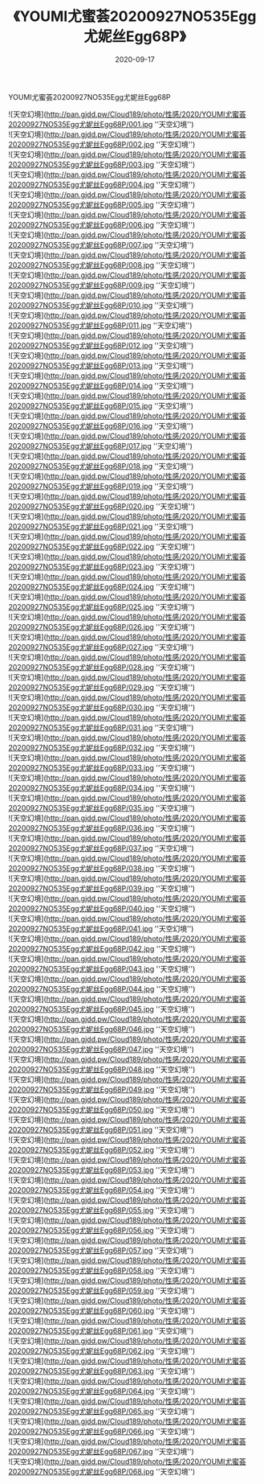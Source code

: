 ﻿---
layout: post
title:  《YOUMI尤蜜荟20200927NO535Egg尤妮丝Egg68P》
date:   2020-09-17
img: http://pan.gjdd.pw/Cloud189/photo/性感/2020/YOUMI尤蜜荟20200927NO535Egg尤妮丝Egg68P/000.jpg
categories: [美女, 性感, 泳衣]
---

YOUMI尤蜜荟20200927NO535Egg尤妮丝Egg68P



![天空幻境](http://pan.gjdd.pw/Cloud189/photo/性感/2020/YOUMI尤蜜荟20200927NO535Egg尤妮丝Egg68P/001.jpg ''天空幻境'') <br>
![天空幻境](http://pan.gjdd.pw/Cloud189/photo/性感/2020/YOUMI尤蜜荟20200927NO535Egg尤妮丝Egg68P/002.jpg ''天空幻境'') <br>
![天空幻境](http://pan.gjdd.pw/Cloud189/photo/性感/2020/YOUMI尤蜜荟20200927NO535Egg尤妮丝Egg68P/003.jpg ''天空幻境'') <br>
![天空幻境](http://pan.gjdd.pw/Cloud189/photo/性感/2020/YOUMI尤蜜荟20200927NO535Egg尤妮丝Egg68P/004.jpg ''天空幻境'') <br>
![天空幻境](http://pan.gjdd.pw/Cloud189/photo/性感/2020/YOUMI尤蜜荟20200927NO535Egg尤妮丝Egg68P/005.jpg ''天空幻境'') <br>
![天空幻境](http://pan.gjdd.pw/Cloud189/photo/性感/2020/YOUMI尤蜜荟20200927NO535Egg尤妮丝Egg68P/006.jpg ''天空幻境'') <br>
![天空幻境](http://pan.gjdd.pw/Cloud189/photo/性感/2020/YOUMI尤蜜荟20200927NO535Egg尤妮丝Egg68P/007.jpg ''天空幻境'') <br>
![天空幻境](http://pan.gjdd.pw/Cloud189/photo/性感/2020/YOUMI尤蜜荟20200927NO535Egg尤妮丝Egg68P/008.jpg ''天空幻境'') <br>
![天空幻境](http://pan.gjdd.pw/Cloud189/photo/性感/2020/YOUMI尤蜜荟20200927NO535Egg尤妮丝Egg68P/009.jpg ''天空幻境'') <br>
![天空幻境](http://pan.gjdd.pw/Cloud189/photo/性感/2020/YOUMI尤蜜荟20200927NO535Egg尤妮丝Egg68P/010.jpg ''天空幻境'') <br>
![天空幻境](http://pan.gjdd.pw/Cloud189/photo/性感/2020/YOUMI尤蜜荟20200927NO535Egg尤妮丝Egg68P/011.jpg ''天空幻境'') <br>
![天空幻境](http://pan.gjdd.pw/Cloud189/photo/性感/2020/YOUMI尤蜜荟20200927NO535Egg尤妮丝Egg68P/012.jpg ''天空幻境'') <br>
![天空幻境](http://pan.gjdd.pw/Cloud189/photo/性感/2020/YOUMI尤蜜荟20200927NO535Egg尤妮丝Egg68P/013.jpg ''天空幻境'') <br>
![天空幻境](http://pan.gjdd.pw/Cloud189/photo/性感/2020/YOUMI尤蜜荟20200927NO535Egg尤妮丝Egg68P/014.jpg ''天空幻境'') <br>
![天空幻境](http://pan.gjdd.pw/Cloud189/photo/性感/2020/YOUMI尤蜜荟20200927NO535Egg尤妮丝Egg68P/015.jpg ''天空幻境'') <br>
![天空幻境](http://pan.gjdd.pw/Cloud189/photo/性感/2020/YOUMI尤蜜荟20200927NO535Egg尤妮丝Egg68P/016.jpg ''天空幻境'') <br>
![天空幻境](http://pan.gjdd.pw/Cloud189/photo/性感/2020/YOUMI尤蜜荟20200927NO535Egg尤妮丝Egg68P/017.jpg ''天空幻境'') <br>
![天空幻境](http://pan.gjdd.pw/Cloud189/photo/性感/2020/YOUMI尤蜜荟20200927NO535Egg尤妮丝Egg68P/018.jpg ''天空幻境'') <br>
![天空幻境](http://pan.gjdd.pw/Cloud189/photo/性感/2020/YOUMI尤蜜荟20200927NO535Egg尤妮丝Egg68P/019.jpg ''天空幻境'') <br>
![天空幻境](http://pan.gjdd.pw/Cloud189/photo/性感/2020/YOUMI尤蜜荟20200927NO535Egg尤妮丝Egg68P/020.jpg ''天空幻境'') <br>
![天空幻境](http://pan.gjdd.pw/Cloud189/photo/性感/2020/YOUMI尤蜜荟20200927NO535Egg尤妮丝Egg68P/021.jpg ''天空幻境'') <br>
![天空幻境](http://pan.gjdd.pw/Cloud189/photo/性感/2020/YOUMI尤蜜荟20200927NO535Egg尤妮丝Egg68P/022.jpg ''天空幻境'') <br>
![天空幻境](http://pan.gjdd.pw/Cloud189/photo/性感/2020/YOUMI尤蜜荟20200927NO535Egg尤妮丝Egg68P/023.jpg ''天空幻境'') <br>
![天空幻境](http://pan.gjdd.pw/Cloud189/photo/性感/2020/YOUMI尤蜜荟20200927NO535Egg尤妮丝Egg68P/024.jpg ''天空幻境'') <br>
![天空幻境](http://pan.gjdd.pw/Cloud189/photo/性感/2020/YOUMI尤蜜荟20200927NO535Egg尤妮丝Egg68P/025.jpg ''天空幻境'') <br>
![天空幻境](http://pan.gjdd.pw/Cloud189/photo/性感/2020/YOUMI尤蜜荟20200927NO535Egg尤妮丝Egg68P/026.jpg ''天空幻境'') <br>
![天空幻境](http://pan.gjdd.pw/Cloud189/photo/性感/2020/YOUMI尤蜜荟20200927NO535Egg尤妮丝Egg68P/027.jpg ''天空幻境'') <br>
![天空幻境](http://pan.gjdd.pw/Cloud189/photo/性感/2020/YOUMI尤蜜荟20200927NO535Egg尤妮丝Egg68P/028.jpg ''天空幻境'') <br>
![天空幻境](http://pan.gjdd.pw/Cloud189/photo/性感/2020/YOUMI尤蜜荟20200927NO535Egg尤妮丝Egg68P/029.jpg ''天空幻境'') <br>
![天空幻境](http://pan.gjdd.pw/Cloud189/photo/性感/2020/YOUMI尤蜜荟20200927NO535Egg尤妮丝Egg68P/030.jpg ''天空幻境'') <br>
![天空幻境](http://pan.gjdd.pw/Cloud189/photo/性感/2020/YOUMI尤蜜荟20200927NO535Egg尤妮丝Egg68P/031.jpg ''天空幻境'') <br>
![天空幻境](http://pan.gjdd.pw/Cloud189/photo/性感/2020/YOUMI尤蜜荟20200927NO535Egg尤妮丝Egg68P/032.jpg ''天空幻境'') <br>
![天空幻境](http://pan.gjdd.pw/Cloud189/photo/性感/2020/YOUMI尤蜜荟20200927NO535Egg尤妮丝Egg68P/033.jpg ''天空幻境'') <br>
![天空幻境](http://pan.gjdd.pw/Cloud189/photo/性感/2020/YOUMI尤蜜荟20200927NO535Egg尤妮丝Egg68P/034.jpg ''天空幻境'') <br>
![天空幻境](http://pan.gjdd.pw/Cloud189/photo/性感/2020/YOUMI尤蜜荟20200927NO535Egg尤妮丝Egg68P/035.jpg ''天空幻境'') <br>
![天空幻境](http://pan.gjdd.pw/Cloud189/photo/性感/2020/YOUMI尤蜜荟20200927NO535Egg尤妮丝Egg68P/036.jpg ''天空幻境'') <br>
![天空幻境](http://pan.gjdd.pw/Cloud189/photo/性感/2020/YOUMI尤蜜荟20200927NO535Egg尤妮丝Egg68P/037.jpg ''天空幻境'') <br>
![天空幻境](http://pan.gjdd.pw/Cloud189/photo/性感/2020/YOUMI尤蜜荟20200927NO535Egg尤妮丝Egg68P/038.jpg ''天空幻境'') <br>
![天空幻境](http://pan.gjdd.pw/Cloud189/photo/性感/2020/YOUMI尤蜜荟20200927NO535Egg尤妮丝Egg68P/039.jpg ''天空幻境'') <br>
![天空幻境](http://pan.gjdd.pw/Cloud189/photo/性感/2020/YOUMI尤蜜荟20200927NO535Egg尤妮丝Egg68P/040.jpg ''天空幻境'') <br>
![天空幻境](http://pan.gjdd.pw/Cloud189/photo/性感/2020/YOUMI尤蜜荟20200927NO535Egg尤妮丝Egg68P/041.jpg ''天空幻境'') <br>
![天空幻境](http://pan.gjdd.pw/Cloud189/photo/性感/2020/YOUMI尤蜜荟20200927NO535Egg尤妮丝Egg68P/042.jpg ''天空幻境'') <br>
![天空幻境](http://pan.gjdd.pw/Cloud189/photo/性感/2020/YOUMI尤蜜荟20200927NO535Egg尤妮丝Egg68P/043.jpg ''天空幻境'') <br>
![天空幻境](http://pan.gjdd.pw/Cloud189/photo/性感/2020/YOUMI尤蜜荟20200927NO535Egg尤妮丝Egg68P/044.jpg ''天空幻境'') <br>
![天空幻境](http://pan.gjdd.pw/Cloud189/photo/性感/2020/YOUMI尤蜜荟20200927NO535Egg尤妮丝Egg68P/045.jpg ''天空幻境'') <br>
![天空幻境](http://pan.gjdd.pw/Cloud189/photo/性感/2020/YOUMI尤蜜荟20200927NO535Egg尤妮丝Egg68P/046.jpg ''天空幻境'') <br>
![天空幻境](http://pan.gjdd.pw/Cloud189/photo/性感/2020/YOUMI尤蜜荟20200927NO535Egg尤妮丝Egg68P/047.jpg ''天空幻境'') <br>
![天空幻境](http://pan.gjdd.pw/Cloud189/photo/性感/2020/YOUMI尤蜜荟20200927NO535Egg尤妮丝Egg68P/048.jpg ''天空幻境'') <br>
![天空幻境](http://pan.gjdd.pw/Cloud189/photo/性感/2020/YOUMI尤蜜荟20200927NO535Egg尤妮丝Egg68P/049.jpg ''天空幻境'') <br>
![天空幻境](http://pan.gjdd.pw/Cloud189/photo/性感/2020/YOUMI尤蜜荟20200927NO535Egg尤妮丝Egg68P/050.jpg ''天空幻境'') <br>
![天空幻境](http://pan.gjdd.pw/Cloud189/photo/性感/2020/YOUMI尤蜜荟20200927NO535Egg尤妮丝Egg68P/051.jpg ''天空幻境'') <br>
![天空幻境](http://pan.gjdd.pw/Cloud189/photo/性感/2020/YOUMI尤蜜荟20200927NO535Egg尤妮丝Egg68P/052.jpg ''天空幻境'') <br>
![天空幻境](http://pan.gjdd.pw/Cloud189/photo/性感/2020/YOUMI尤蜜荟20200927NO535Egg尤妮丝Egg68P/053.jpg ''天空幻境'') <br>
![天空幻境](http://pan.gjdd.pw/Cloud189/photo/性感/2020/YOUMI尤蜜荟20200927NO535Egg尤妮丝Egg68P/054.jpg ''天空幻境'') <br>
![天空幻境](http://pan.gjdd.pw/Cloud189/photo/性感/2020/YOUMI尤蜜荟20200927NO535Egg尤妮丝Egg68P/055.jpg ''天空幻境'') <br>
![天空幻境](http://pan.gjdd.pw/Cloud189/photo/性感/2020/YOUMI尤蜜荟20200927NO535Egg尤妮丝Egg68P/056.jpg ''天空幻境'') <br>
![天空幻境](http://pan.gjdd.pw/Cloud189/photo/性感/2020/YOUMI尤蜜荟20200927NO535Egg尤妮丝Egg68P/057.jpg ''天空幻境'') <br>
![天空幻境](http://pan.gjdd.pw/Cloud189/photo/性感/2020/YOUMI尤蜜荟20200927NO535Egg尤妮丝Egg68P/058.jpg ''天空幻境'') <br>
![天空幻境](http://pan.gjdd.pw/Cloud189/photo/性感/2020/YOUMI尤蜜荟20200927NO535Egg尤妮丝Egg68P/059.jpg ''天空幻境'') <br>
![天空幻境](http://pan.gjdd.pw/Cloud189/photo/性感/2020/YOUMI尤蜜荟20200927NO535Egg尤妮丝Egg68P/060.jpg ''天空幻境'') <br>
![天空幻境](http://pan.gjdd.pw/Cloud189/photo/性感/2020/YOUMI尤蜜荟20200927NO535Egg尤妮丝Egg68P/061.jpg ''天空幻境'') <br>
![天空幻境](http://pan.gjdd.pw/Cloud189/photo/性感/2020/YOUMI尤蜜荟20200927NO535Egg尤妮丝Egg68P/062.jpg ''天空幻境'') <br>
![天空幻境](http://pan.gjdd.pw/Cloud189/photo/性感/2020/YOUMI尤蜜荟20200927NO535Egg尤妮丝Egg68P/063.jpg ''天空幻境'') <br>
![天空幻境](http://pan.gjdd.pw/Cloud189/photo/性感/2020/YOUMI尤蜜荟20200927NO535Egg尤妮丝Egg68P/064.jpg ''天空幻境'') <br>
![天空幻境](http://pan.gjdd.pw/Cloud189/photo/性感/2020/YOUMI尤蜜荟20200927NO535Egg尤妮丝Egg68P/065.jpg ''天空幻境'') <br>
![天空幻境](http://pan.gjdd.pw/Cloud189/photo/性感/2020/YOUMI尤蜜荟20200927NO535Egg尤妮丝Egg68P/066.jpg ''天空幻境'') <br>
![天空幻境](http://pan.gjdd.pw/Cloud189/photo/性感/2020/YOUMI尤蜜荟20200927NO535Egg尤妮丝Egg68P/067.jpg ''天空幻境'') <br>
![天空幻境](http://pan.gjdd.pw/Cloud189/photo/性感/2020/YOUMI尤蜜荟20200927NO535Egg尤妮丝Egg68P/068.jpg ''天空幻境'') <br>